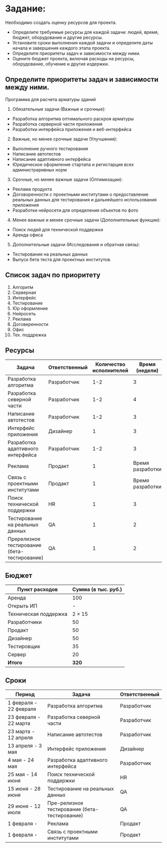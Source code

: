 # Задание:
Необходимо создать оценку ресурсов для проекта.

- Определите требуемые ресурсы для каждой задачи: людей, время, бюджет, оборудование и другие ресурсы.
- Установите сроки выполнения каждой задачи и определите даты начала и завершения каждого этапа проекта.
- Определите приоритеты задач и зависимости между ними.
- Оцените бюджет проекта, включая расходы на ресурсы, оборудование, обучение и другие издержки.

## Определите приоритеты задач и зависимости между ними.
Программа для расчета арматуры зданий

1. Обязательные задачи (Важные и срочные): 
- Разработка алгоритма оптимального раскроя арматуры 
- Разработка серверной части приложения 
- Разработки интерфейса приложения и веб-интерфейса 

2. Важные, но менее срочные задачи (Улучшения): 
- Выполнение ручного тестирования 
- Написание автотестов 
- Написание адаптивного интерфейса 
- Юредическое оформление стартапа и регистарция всех администраривных норм 

3. Срочные, но менее важные задачи (Оптимизации): 
- Реклама продукта 
- Договоренности с проектными институтами о предоставление реальных данных для тестирования и дальнейшего использования приложения 
- Разработки нейросети для определения объектов по фото 

4. Менее важные и менее срочные задачи (Дополнительные функции): 
- Поиск людей для технической поддержки 
- Аренда офиса 

5. Дополнительные задачи (Исследования и обратная связь): 
- Тестирование на реальных данных 
- Выпуск бета теста для проектных институтов. 

## Список задач по приоритету

1. Алгоритм
2. Серверная
3. Интерфейс
4. Тестирование
5. Юр оформление
6. Нейросеть
7. Реклама
8. Договеренности
9. Офис
10. Тех. поддрежка

## Ресурсы

| Задача                                    | Ответственный    | Количество исполнителей | Время (недели) |
|-------------------------------------------|------------------|-------------------------|----------------|
| Разработка алгоритма                       | Разработчик      | 1-2                     | 3              |
| Разработка северной части                  | Разработчик      | 1-2                     | 4              |
| Написание автотестов                       | Разработчик      | 1-2                     | 3              |
| Интерфейс приложения                       | Дизайнер         | 1                       | 3              |
| Разработка адаптивного интерфейса          | Разработчик      | 1-2                     | 3              |
| Реклама                                    | Продакт          | 1                       | Время разработки |
| Связь с проектными институтами             | Продакт          | 1                       | Время разработки |
| Поиск технической поддержки                | HR               | 1                       | 3               |
| Тестирование на реальных данных            | QA               | 1                       | 2               |
| Пререлизное тестирование (бета-тестирование)| QA               | 1                      | 2               |


## Бюджет

| Пункт расходов          | Сумма (в тыс. руб.) |
|-------------------------|----------------------|
| Аренда                  | 100                  |
| Открыть ИП              | -                    |
|   Техническая поддержка | 2 × 15               |
|   Разработчики          | 50                   |
|   Продакт               | 50                   |
|   Дизайнер              | 50                   |
|   Тестировщик           | 35                   |
| Сервер                  | 20                   |
| **Итого**               | **320**              |

## Сроки

| Период                | Задача                                    | Ответственный    | 
|-----------------------|-------------------------------------------|------------------|
| 1 февраля - 22 февраля| Разработка алгоритма                        | Разработчик    |
| 23 февраля - 22 марта | Разработка северной части                   | Разработчик    |
| 23 марта - 12 апреля  | Написание автотестов                        | Разработчик    |
| 13 апреля - 3 мая     | Интерфейс приложения                        | Дизайнер       |
| 4 мая - 24 мая        | Разработка адаптивного интерфейса           | Разработчик    |
| 25 мая - 14 июня      | Поиск технической поддержки                 | HR             |
| 15 июня - 28 июня     | Тестирование на реальных данных             | QA             |
| 29 июня - 12 июля     | Пре-релизное тестирование (бета-тестирование)| QA             |
| 1 февраля -           | Реклама                                     | Продакт        |
| 1 февраля -           | Связь с проектными институтами              | Продакт        |